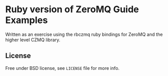 # Ruby version of ZeroMQ Guide Examples

Written as an exercise using the rbczmq ruby bindings for ZeroMQ and the higher level CZMQ library.

## License

Free under BSD license, see `LICENSE` file for more info.


